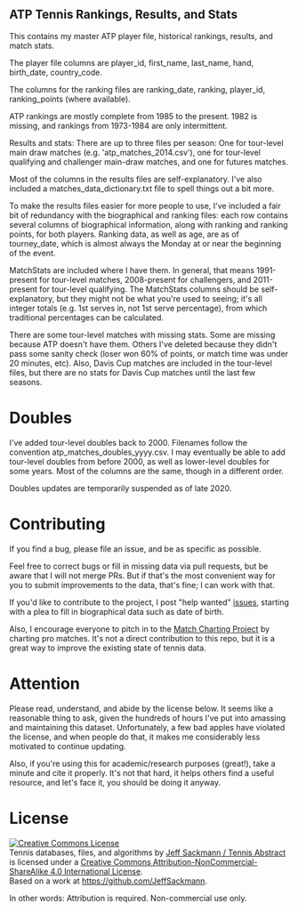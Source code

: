 ## ATP Tennis Rankings, Results, and Stats

This contains my master ATP player file, historical rankings, results, and match stats.

The player file columns are player_id, first_name, last_name, hand, birth_date, country_code.

The columns for the ranking files are ranking_date, ranking, player_id, ranking_points (where available).

ATP rankings are mostly complete from 1985 to the present. 1982 is missing, and rankings from 1973-1984 are only intermittent.

Results and stats: There are up to three files per season: One for tour-level main draw matches (e.g. 'atp_matches_2014.csv'), one for tour-level qualifying and challenger main-draw matches, and one for futures matches.

Most of the columns in the results files are self-explanatory. I've also included a matches_data_dictionary.txt file to spell things out a bit more.

To make the results files easier for more people to use, I've included a fair bit of redundancy with the biographical and ranking files: each row contains several columns of biographical information, along with ranking and ranking points, for both players. Ranking data, as well as age, are as of tourney_date, which is almost always the Monday at or near the beginning of the event.

MatchStats are included where I have them. In general, that means 1991-present for tour-level matches, 2008-present for challengers, and 2011-present for tour-level qualifying. The MatchStats columns should be self-explanatory, but they might not be what you're used to seeing; it's all integer totals (e.g. 1st serves in, not 1st serve percentage), from which traditional percentages can be calculated.

There are some tour-level matches with missing stats. Some are missing because ATP doesn't have them. Others I've deleted because they didn't pass some sanity check (loser won 60% of points, or match time was under 20 minutes, etc). Also, Davis Cup matches are included in the tour-level files, but there are no stats for Davis Cup matches until the last few seasons.

# Doubles

I've added tour-level doubles back to 2000. Filenames follow the convention atp_matches_doubles_yyyy.csv. I may eventually be able to add tour-level doubles from before 2000, as well as lower-level doubles for some years. Most of the columns are the same, though in a different order.

Doubles updates are temporarily suspended as of late 2020.

# Contributing

If you find a bug, please file an issue, and be as specific as possible.

Feel free to correct bugs or fill in missing data via pull requests, but be aware that I will not merge PRs. But if that's the most convenient way for you to submit improvements to the data, that's fine; I can work with that.

If you'd like to contribute to the project, I post "help wanted" [issues](https://github.com/JeffSackmann/tennis_atp/issues), starting with a plea to fill in biographical data such as date of birth.

Also, I encourage everyone to pitch in to the [Match Charting Project](https://github.com/JeffSackmann/tennis_MatchChartingProject) by charting pro matches. It's not a direct contribution to this repo, but it is a great way to improve the existing state of tennis data.

# Attention

Please read, understand, and abide by the license below. It seems like a reasonable thing to ask, given the hundreds of hours I've put into amassing and maintaining this dataset. Unfortunately, a few bad apples have violated the license, and when people do that, it makes me considerably less motivated to continue updating.

Also, if you're using this for academic/research purposes (great!), take a minute and cite it properly. It's not that hard, it helps others find a useful resource, and let's face it, you should be doing it anyway.

# License

<a rel="license" href="http://creativecommons.org/licenses/by-nc-sa/4.0/"><img alt="Creative Commons License" style="border-width:0" src="https://i.creativecommons.org/l/by-nc-sa/4.0/88x31.png" /></a><br /><span xmlns:dct="http://purl.org/dc/terms/" href="http://purl.org/dc/dcmitype/Dataset" property="dct:title" rel="dct:type">Tennis databases, files, and algorithms</span> by <a xmlns:cc="http://creativecommons.org/ns#" href="http://www.tennisabstract.com/" property="cc:attributionName" rel="cc:attributionURL">Jeff Sackmann / Tennis Abstract</a> is licensed under a <a rel="license" href="http://creativecommons.org/licenses/by-nc-sa/4.0/">Creative Commons Attribution-NonCommercial-ShareAlike 4.0 International License</a>.<br />Based on a work at <a xmlns:dct="http://purl.org/dc/terms/" href="https://github.com/JeffSackmann" rel="dct:source">https://github.com/JeffSackmann</a>.

In other words: Attribution is required. Non-commercial use only. 
